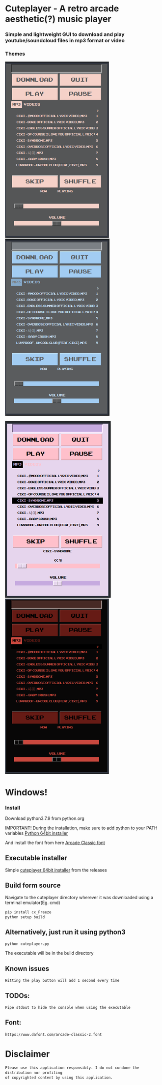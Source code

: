 # Cuteplayer - A retro arcade aesthetic(?) music player

### Simple and lightweight GUI to download and play youtube/soundcloud files in mp3 format or video

### Themes

![bliss](https://github.com/lustered/cuteplayer/blob/master/pics/BlissVid.png) ![rainy](https://github.com/lustered/cuteplayer/blob/master/pics/RainyVid.png)

![pastel](https://github.com/lustered/cuteplayer/blob/master/pics/PastelVid.png) ![flame](https://github.com/lustered/cuteplayer/blob/master/pics/FlameVid.png)

# Windows!

### Install

Download python3.7.9 from python.org

IMPORTANT! During the installation, make sure to add python to your PATH variables [Python 64bit installer](https://www.python.org/ftp/python/3.7.9/python-3.7.9-amd64.exe)

And install the font from here [Arcade Classic font](https://dl.dafont.com/dl/?f=arcade_classic_2)

## Executable installer

Simple [cuteplayer 64bit installer](https://github.com/lustered/cuteplayer/releases/download/1.0/cuteplayer-1.0-amd64.msi) from the releases 

## Build form source

Navigate to the cuteplayer directory wherever it was downloaded using a terminal emulator(Eg. cmd)

    pip install cx_Freeze
    python setup build

## Alternatively, just run it using python3

    python cuteplayer.py

The executable will be in the build directory

## Known issues

    Hitting the play button will add 1 second every time
 
## TODOs:

    Pipe stdout to hide the console when using the executable

## Font:

    https://www.dafont.com/arcade-classic-2.font

# Disclaimer

    Please use this application responsibly. I do not condone the distribution nor profiting
    of copyrighted content by using this application.
